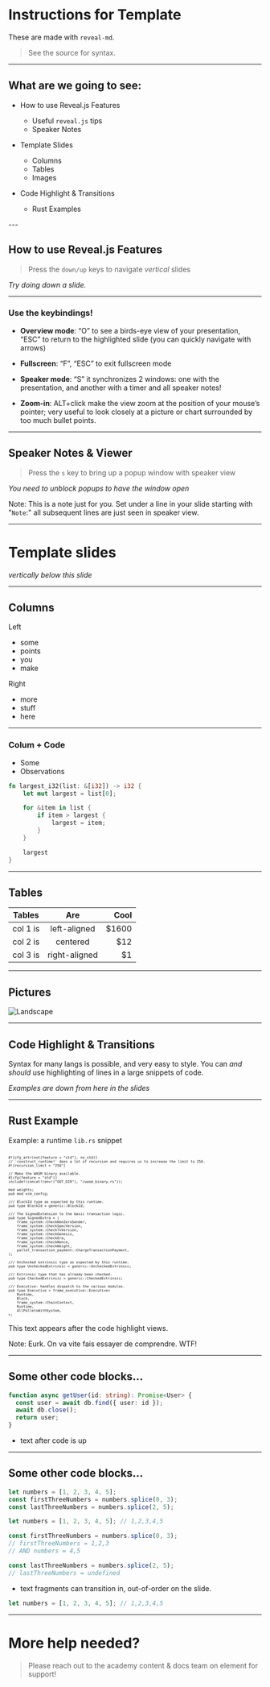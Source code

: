 # Instructions for Template

These are made with `reveal-md`.

> See the source for syntax.

---

## What are we going to see:

<div class="small">

- How to use Reveal.js Features
  - Useful `reveal.js` tips
  - Speaker Notes 

- Template Slides
  - Columns
  - Tables
  - Images

- Code Highlight & Transitions
  - Rust Examples

</div>
---

## How to use Reveal.js Features 

> Press the `down/up` keys to navigate _vertical_ slides

_Try doing down a slide._
<!-- .element: class="fragment" -->

----

### Use the keybindings!

<div class="small">

- **Overview mode**: “O” to see a birds-eye view of your presentation, “ESC” to return to the highlighted slide (you can quickly navigate with arrows)

- **Fullscreen**: “F”, “ESC” to exit fullscreen mode

- **Speaker mode**: “S” it synchronizes 2 windows: one with the presentation, and another with a timer and all speaker notes!

- **Zoom-in**: ALT+click make the view zoom at the position of your mouse’s pointer; very useful to look closely at a picture or chart surrounded by too much bullet points.

</div>

----

## Speaker Notes & Viewer

> Press the `s` key to bring up a popup window with speaker view

_You need to unblock popups to have the window open_

Note:
This is a note just for you. Set under a line in your slide starting with "`Note`:" all
subsequent lines are just seen in speaker view.

---

# Template slides

_vertically below this slide_

----

## Columns

<div class="left text-center">
<!-- Gotcha: You Need an empty line to render MD inside <div> -->

Left
- some
- points
- you 
- make

</div>

<!-- Put no content here -->

<div class="right text-center">
<!-- Gotcha: You Need an empty line to render MD inside <div> -->

Right
- more
- stuff
- here

</div>

----

<div class="left text-center">
<!-- Gotcha: You Need an empty line to render MD inside <div> -->

### Colum + Code

- Some
- Observations

</div>

<!-- Put no content here -->

<div class="right text-center fill">
<!-- Gotcha: You Need an empty line to render MD inside <div> -->

```rust [4-8]
fn largest_i32(list: &[i32]) -> i32 {
    let mut largest = list[0];

    for &item in list {
        if item > largest {
            largest = item;
        }
    }

    largest
}
```

</div>

----

## Tables

| Tables   |      Are      |  Cool |
|----------|:-------------:|------:|
| col 1 is |  left-aligned | $1600 |
| col 2 is |    centered   |   $12 |
| col 3 is | right-aligned |    $1 |

----

## Pictures

![Landscape](assets/Landscape_mountain.jpg)

---

## Code Highlight & Transitions

Syntax for many langs is possible, and very easy to style.
You can _and should_ use highlighting of lines in a large snippets of code.

_Examples are down from here in the slides_
<!-- .element: class="fragment" -->

----

## Rust Example

Example: a runtime `lib.rs` snippet

<pre><code style="font-size: 0.5em !important" data-trim data-noescape data-line-numbers="0|1|4|5|10-12" class="rust">
#![cfg_attr(not(feature = "std"), no_std)]
// `construct_runtime!` does a lot of recursion and requires us to increase the limit to 256.
#![recursion_limit = "256"]

// Make the WASM binary available.
#[cfg(feature = "std")]
include!(concat!(env!("OUT_DIR"), "/wasm_binary.rs"));

mod weights;
pub mod xcm_config;

/// BlockId type as expected by this runtime.
pub type BlockId = generic::BlockId<Block>;

/// The SignedExtension to the basic transaction logic.
pub type SignedExtra = (
	frame_system::CheckNonZeroSender<Runtime>,
	frame_system::CheckSpecVersion<Runtime>,
	frame_system::CheckTxVersion<Runtime>,
	frame_system::CheckGenesis<Runtime>,
	frame_system::CheckEra<Runtime>,
	frame_system::CheckNonce<Runtime>,
	frame_system::CheckWeight<Runtime>,
	pallet_transaction_payment::ChargeTransactionPayment<Runtime>,
);

/// Unchecked extrinsic type as expected by this runtime.
pub type UncheckedExtrinsic = generic::UncheckedExtrinsic<Address, Call, Signature, SignedExtra>;

/// Extrinsic type that has already been checked.
pub type CheckedExtrinsic = generic::CheckedExtrinsic<AccountId, Call, SignedExtra>;

/// Executive: handles dispatch to the various modules.
pub type Executive = frame_executive::Executive<
	Runtime,
	Block,
	frame_system::ChainContext<Runtime>,
	Runtime,
	AllPalletsWithSystem,
>;
</pre></code>
<!-- .element: class="fragment" data-fragment-index="2" -->

This text appears after the code highlight views.

<!-- .element: class="fragment" data-fragment-index="3" -->

Note: Eurk. On va vite fais essayer de comprendre. WTF!

----

## Some other code blocks...

```typescript
function async getUser(id: string): Promise<User> {
  const user = await db.find({ user: id });
  await db.close();
  return user;
}
```

-   text after code is up
<!-- .element: class="fragment" data-fragment-index="2" -->

----

## Some other code blocks...

```javascript
let numbers = [1, 2, 3, 4, 5];
const firstThreeNumbers = numbers.splice(0, 3);
const lastThreeNumbers = numbers.splice(2, 5);
```

```javascript
let numbers = [1, 2, 3, 4, 5]; // 1,2,3,4,5

const firstThreeNumbers = numbers.splice(0, 3);
// firstThreeNumbers = 1,2,3
// AND numbers = 4,5

const lastThreeNumbers = numbers.splice(2, 5);
// lastThreeNumbers = undefined
```

<!-- .element: class="fragment" data-fragment-index="2" -->

-   text fragments can transition in, out-of-order on the slide.
<!-- .element: class="fragment" data-fragment-index="4" -->

```javascript
let numbers = [1, 2, 3, 4, 5]; // 1,2,3,4,5
```

<!-- .element: class="fragment" data-fragment-index="3" -->

---

# More help needed?

> Please reach out to the academy content & docs team on element for support!
